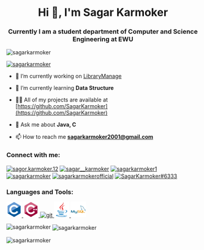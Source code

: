<h1 align="center">Hi 👋, I'm Sagar Karmoker</h1>
<h3 align="center">Currently I am a student department of Computer and Science Engineering at EWU</h3>

<p align="left"> <img src="https://komarev.com/ghpvc/?username=sagarkarmoker&label=Profile%20views&color=0e75b6&style=flat" alt="sagarkarmoker" /> </p>

<p align="left"> <a href="https://github.com/ryo-ma/github-profile-trophy"><img src="https://github-profile-trophy.vercel.app/?username=sagarkarmoker" alt="sagarkarmoker" /></a> </p>

- 🔭 I’m currently working on [LibraryManage](https://github.com/SagarKarmoker/LibraryManage)

- 🌱 I’m currently learning **Data Structure**

- 👨‍💻 All of my projects are available at [https://github.com/SagarKarmoker](https://github.com/SagarKarmoker)

- 💬 Ask me about **Java, C**

- 📫 How to reach me **sagarkarmoker2001@gmail.com**

<h3 align="left">Connect with me:</h3>
<p align="left">
<a href="https://fb.com/sagar.karmoker.12" target="blank"><img align="center" src="https://raw.githubusercontent.com/rahuldkjain/github-profile-readme-generator/master/src/images/icons/Social/facebook.svg" alt="sagor.karmoker.12" height="30" width="40" /></a>
<a href="https://instagram.com/sagar__karmoker" target="blank"><img align="center" src="https://raw.githubusercontent.com/rahuldkjain/github-profile-readme-generator/master/src/images/icons/Social/instagram.svg" alt="sagar__karmoker" height="30" width="40" /></a>
<a href="https://www.codechef.com/users/sagarkarmoker1" target="blank"><img align="center" src="https://cdn.jsdelivr.net/npm/simple-icons@3.1.0/icons/codechef.svg" alt="sagarkarmoker1" height="30" width="40" /></a>
<a href="https://www.leetcode.com/sagarkarmoker" target="blank"><img align="center" src="https://raw.githubusercontent.com/rahuldkjain/github-profile-readme-generator/master/src/images/icons/Social/leet-code.svg" alt="sagarkarmoker" height="30" width="40" /></a>
<a href="https://auth.geeksforgeeks.org/user/sagarkarmokerofficial" target="blank"><img align="center" src="https://raw.githubusercontent.com/rahuldkjain/github-profile-readme-generator/master/src/images/icons/Social/geeks-for-geeks.svg" alt="sagarkarmokerofficial" height="30" width="40" /></a>
<a href="https://discord.gg/SagarKarmoker#6333" target="blank"><img align="center" src="https://raw.githubusercontent.com/rahuldkjain/github-profile-readme-generator/master/src/images/icons/Social/discord.svg" alt="SagarKarmoker#6333" height="30" width="40" /></a>
</p>

<h3 align="left">Languages and Tools:</h3>
<p align="left"> <a href="https://www.cprogramming.com/" target="_blank" rel="noreferrer"> <img src="https://raw.githubusercontent.com/devicons/devicon/master/icons/c/c-original.svg" alt="c" width="40" height="40"/> </a> <a href="https://www.w3schools.com/cpp/" target="_blank" rel="noreferrer"> <img src="https://raw.githubusercontent.com/devicons/devicon/master/icons/cplusplus/cplusplus-original.svg" alt="cplusplus" width="40" height="40"/> </a> <a href="https://git-scm.com/" target="_blank" rel="noreferrer"> <img src="https://www.vectorlogo.zone/logos/git-scm/git-scm-icon.svg" alt="git" width="40" height="40"/> </a> <a href="https://www.java.com" target="_blank" rel="noreferrer"> <img src="https://raw.githubusercontent.com/devicons/devicon/master/icons/java/java-original.svg" alt="java" width="40" height="40"/> </a> <a href="https://www.mysql.com/" target="_blank" rel="noreferrer"> <img src="https://raw.githubusercontent.com/devicons/devicon/master/icons/mysql/mysql-original-wordmark.svg" alt="mysql" width="40" height="40"/> </a> </p>

<p><img align="left" src="https://github-readme-stats.vercel.app/api/top-langs?username=sagarkarmoker&show_icons=true&locale=en&layout=compact" alt="sagarkarmoker" /></p>

<p>&nbsp;<img align="center" src="https://github-readme-stats.vercel.app/api?username=sagarkarmoker&show_icons=true&locale=en" alt="sagarkarmoker" /></p>

<p><img align="center" src="https://github-readme-streak-stats.herokuapp.com/?user=sagarkarmoker&" alt="sagarkarmoker" /></p>
